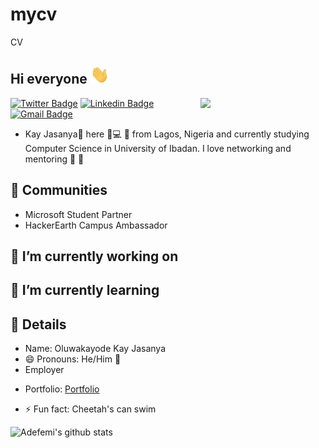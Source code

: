 # mycv
CV


<h2> Hi everyone <img src="https://raw.githubusercontent.com/ABSphreak/ABSphreak/master/gifs/Hi.gif" width="30px"></h2>

<img align='right' src="https://www.google.com/url?sa=i&url=https%3A%2F%2Ftwitter.com%2Fjasanyakayode&psig=AOvVaw2H2v4MRGDRI3cTuU7ecc28&ust=1594768460129000&source=images&cd=vfe&ved=0CAIQjRxqFwoTCOiGuM6ty-oCFQAAAAAdAAAAABAD" width='200"'>

[![Twitter Badge](https://img.shields.io/badge/-@daycrawller-1ca0f1?style=flat-square&labelColor=1ca0f1&logo=twitter&logoColor=white&link=https://twitter.com/JasanyaKayode)](https://twitter.com/JasanyaKayode) [![Linkedin Badge](https://img.shields.io/badge/-KayJasanya-blue?style=flat-square&logo=Linkedin&logoColor=white&link=https://www.linkedin.com/in/oluwakayode-jasanya/)](https://www.linkedin.com/in/oluwakayode-jasanya/) 
[![Gmail Badge](https://img.shields.io/badge/-iamjasanyakay@gmail.com-c14438?style=flat-square&logo=Gmail&logoColor=white&link=mailto:iamjasanyakay@gmail.com)](mailto:iamjasanyakay@gmail.com)

- Kay Jasanya🌟 here 👋💻 :man: from Lagos, Nigeria and currently studying Computer Science in University of Ibadan. I love networking and mentoring :8ball: :revolving_hearts:

## 👯 Communities
- Microsoft Student Partner
- HackerEarth Campus Ambassador

## 🔭 I’m currently working on

## 🌱 I’m currently learning

## 💬 Details
- Name: Oluwakayode Kay Jasanya
- 😄 Pronouns: He/Him :man:
- Employer
<!-- - Presentations -->
- Portfolio: [Portfolio](iamjasanyakay.myportfolio.com)

- ⚡ Fun fact: Cheetah's can swim

![Adefemi's github stats](https://github-readme-stats.vercel.app/api?username=JasKay&hide=["issues"]&show_icons=true)

<!-- ![visitors](https://visitor-badge.glitch.me/badge?page_id=adefemi171.adefemi171) -->
